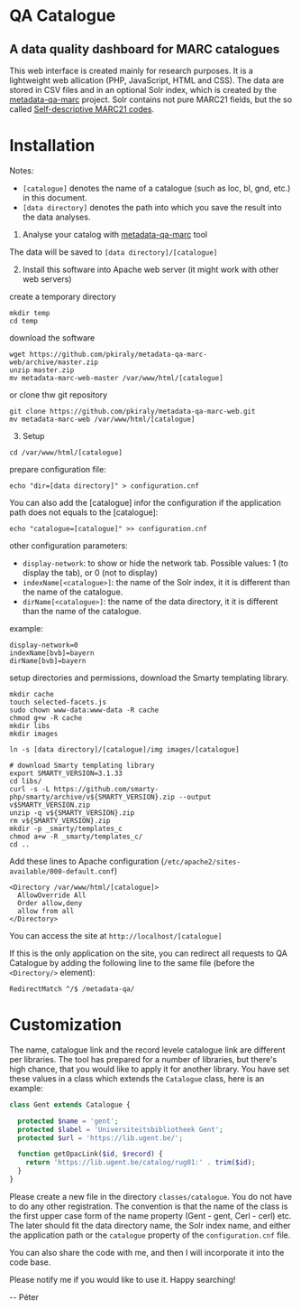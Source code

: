 # QA Catalogue
## A data quality dashboard for MARC catalogues

This web interface is created mainly for research purposes. 
It is a lightweight web allication (PHP, JavaScript, HTML and CSS). The data
are stored in CSV files and in an optional Solr index, which is created 
by the [metadata-qa-marc](https://github.com/pkiraly/metadata-qa-marc) 
project. Solr contains not pure MARC21 fields, but the so called
[Self-descriptive MARC21 codes](http://pkiraly.github.io/2017/09/24/mapping/).

# Installation

Notes: 
* `[catalogue]` denotes the name of a catalogue (such as loc, bl, gnd, etc.) in this document.
* `[data directory]` denotes the path into which you save the result into the data analyses.

1. Analyse your catalog with [metadata-qa-marc](https://github.com/pkiraly/metadata-qa-marc) tool

The data will be saved to `[data directory]/[catalogue]`

2. Install this software into Apache web server (it might work with other web servers)

create a temporary directory
```
mkdir temp
cd temp
```

download the software
```
wget https://github.com/pkiraly/metadata-qa-marc-web/archive/master.zip
unzip master.zip
mv metadata-marc-web-master /var/www/html/[catalogue]
```

or clone thw git repository
```
git clone https://github.com/pkiraly/metadata-qa-marc-web.git
mv metadata-marc-web /var/www/html/[catalogue]
```

3. Setup

```
cd /var/www/html/[catalogue]
```

prepare configuration file:
```
echo "dir=[data directory]" > configuration.cnf
```
 You can also add the [catalogue] infor the configuration if the 
 application path does not equals to the [catalogue]:

```
echo "catalogue=[catalogue]" >> configuration.cnf
```

other configuration parameters:

* `display-network`: to show or hide the network tab. 
  Possible values: 1 (to display the tab), or 0 (not to display)
* `indexName[<catalogue>]`: the name of the Solr index, it it is different than the name of the catalogue. 
* `dirName[<catalogue>]`: the name of the data directory, it it is different than the name of the catalogue.

example:

```
display-network=0
indexName[bvb]=bayern
dirName[bvb]=bayern
```

setup directories and permissions, download the Smarty templating library.

```
mkdir cache
touch selected-facets.js
sudo chown www-data:www-data -R cache
chmod g+w -R cache
mkdir libs
mkdir images

ln -s [data directory]/[catalogue]/img images/[catalogue]

# download Smarty templating library
export SMARTY_VERSION=3.1.33
cd libs/
curl -s -L https://github.com/smarty-php/smarty/archive/v${SMARTY_VERSION}.zip --output v$SMARTY_VERSION.zip
unzip -q v${SMARTY_VERSION}.zip
rm v${SMARTY_VERSION}.zip
mkdir -p _smarty/templates_c
chmod a+w -R _smarty/templates_c/
cd ..
```

Add these lines to Apache configuration (`/etc/apache2/sites-available/000-default.conf`)

```
<Directory /var/www/html/[catalogue]>
  AllowOverride All
  Order allow,deny
  allow from all
</Directory>
```

You can access the site at `http://localhost/[catalogue]`

If this is the only application on the site, you can redirect
all requests to QA Catalogue by adding the following line to 
the same file (before the `<Directory/>` element):

```
RedirectMatch ^/$ /metadata-qa/
```

# Customization

The name, catalogue link and the record levele catalogue link are different 
per libraries. The tool has prepared for a number of libraries, but there's
high chance, that you would like to apply it for another library. 
You have set these values in a class which extends the `Catalogue` class,
here is an example: 

```PHP
class Gent extends Catalogue {

  protected $name = 'gent';
  protected $label = 'Universiteitsbibliotheek Gent';
  protected $url = 'https://lib.ugent.be/';

  function getOpacLink($id, $record) {
    return 'https://lib.ugent.be/catalog/rug01:' . trim($id);
  }
}
```

Please create a new file in the directory `classes/catalogue`. You do not have
to do any other registration. The convention is that the name of the class
is the first upper case form of the name property (Gent - gent, Cerl - cerl)
etc. The later should fit the data directory name, the Solr index name, and 
either the application path or the `catalogue` property of the 
`configuration.cnf` file.

You can also share the code with me, and then I will incorporate it into the 
code base. 

Please notify me if you would like to use it. Happy searching!

-- Péter